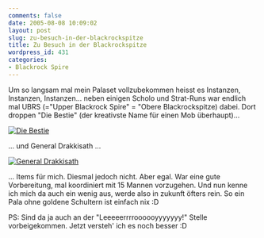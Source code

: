 ```yaml
---
comments: false
date: 2005-08-08 10:09:02
layout: post
slug: zu-besuch-in-der-blackrockspitze
title: Zu Besuch in der Blackrockspitze
wordpress_id: 431
categories:
- Blackrock Spire
---
```


Um so langsam mal mein Palaset vollzubekommen heisst es Instanzen, Instanzen, Instanzen... neben einigen Scholo und Strat-Runs war endlich mal UBRS (="Upper Blackrock Spire" = "Obere Blackrockspitze) dabei. Dort droppen "Die Bestie" (der kreativste Name für einen Mob überhaupt)...

[![Die Bestie](http://photos23.flickr.com/32201615_aca780d576.jpg)](http://www.flickr.com/photos/walsweer/32201615/)

... und General Drakkisath ...

[![General Drakkisath](http://photos21.flickr.com/32201624_ff648f51b3.jpg)](http://www.flickr.com/photos/walsweer/32201624/)

... Items für mich. Diesmal jedoch nicht. Aber egal. War eine gute Vorbereitung, mal koordiniert mit 15 Mannen vorzugehen. Und nun kenne ich mich da auch ein wenig aus, werde also in zukunft öfters rein. So ein Pala ohne goldene Schultern ist einfach nix :D

PS: Sind da ja auch an der "Leeeeerrrroooooyyyyyyy!" Stelle vorbeigekommen. Jetzt versteh' ich es noch besser :D
